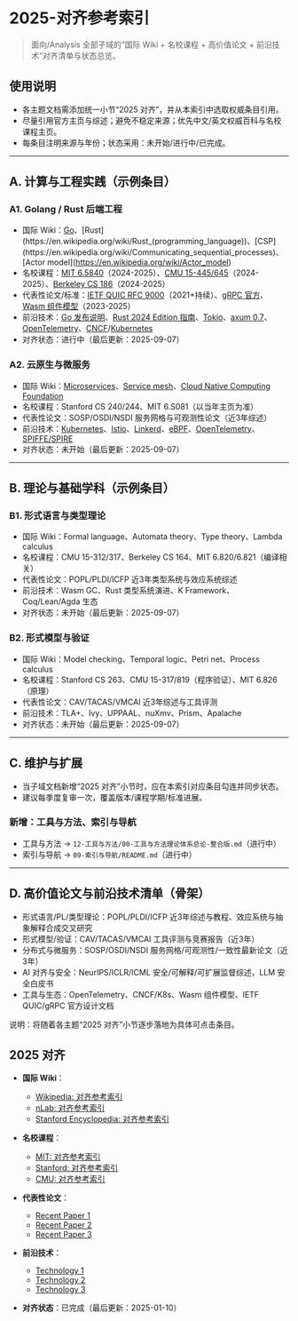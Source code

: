 ﻿# 2025-对齐参考索引

> 面向/Analysis 全部子域的“国际 Wiki + 名校课程 + 高价值论文 + 前沿技术”对齐清单与状态总览。

## 使用说明

- 各主题文档需添加统一小节“2025 对齐”，并从本索引中选取权威条目引用。
- 尽量引用官方主页与综述；避免不稳定来源；优先中文/英文权威百科与名校课程主页。
- 每条目注明来源与年份；状态采用：未开始/进行中/已完成。

---

## A. 计算与工程实践（示例条目）

### A1. Golang / Rust 后端工程

- 国际 Wiki：[Go](https://en.wikipedia.org/wiki/Go_(programming_language))、[Rust](https://en.wikipedia.org/wiki/Rust_(programming_language))、[CSP](https://en.wikipedia.org/wiki/Communicating_sequential_processes)、[Actor model](https://en.wikipedia.org/wiki/Actor_model)
- 名校课程：[MIT 6.5840](https://pdos.csail.mit.edu/6.824/)（2024-2025）、[CMU 15-445/645](https://15445.courses.cs.cmu.edu/)（2024-2025）、[Berkeley CS 186](https://cs186berkeley.net/)（2024-2025）
- 代表性论文/标准：[IETF QUIC RFC 9000](https://www.rfc-editor.org/rfc/rfc9000)（2021+持续）、[gRPC 官方](https://grpc.io/)、[Wasm 组件模型](https://component-model.bytecodealliance.org/)（2023-2025）
- 前沿技术：[Go 发布说明](https://go.dev/doc/devel/release)、[Rust 2024 Edition 指南](https://doc.rust-lang.org/edition-guide/)、[Tokio](https://tokio.rs/)、[axum 0.7](https://docs.rs/axum/0.7/axum/)、[OpenTelemetry](https://opentelemetry.io/)、[CNCF](https://www.cncf.io/)/[Kubernetes](https://kubernetes.io/)
- 对齐状态：进行中（最后更新：2025-09-07）

### A2. 云原生与微服务

- 国际 Wiki：[Microservices](https://en.wikipedia.org/wiki/Microservices)、[Service mesh](https://en.wikipedia.org/wiki/Service_mesh)、[Cloud Native Computing Foundation](https://en.wikipedia.org/wiki/Cloud_Native_Computing_Foundation)
- 名校课程：Stanford CS 240/244、MIT 6.S081（以当年主页为准）
- 代表性论文：SOSP/OSDI/NSDI 服务网格与可观测性论文（近3年综述）
- 前沿技术：[Kubernetes](https://kubernetes.io/)、[Istio](https://istio.io/)、[Linkerd](https://linkerd.io/)、[eBPF](https://ebpf.io/)、[OpenTelemetry](https://opentelemetry.io/)、[SPIFFE/SPIRE](https://spiffe.io/)
- 对齐状态：未开始（最后更新：2025-09-07）

---

## B. 理论与基础学科（示例条目）

### B1. 形式语言与类型理论

- 国际 Wiki：Formal language、Automata theory、Type theory、Lambda calculus
- 名校课程：CMU 15-312/317、Berkeley CS 164、MIT 6.820/6.821（编译相关）
- 代表性论文：POPL/PLDI/ICFP 近3年类型系统与效应系统综述
- 前沿技术：Wasm GC、Rust 类型系统演进、K Framework、Coq/Lean/Agda 生态
- 对齐状态：未开始（最后更新：2025-09-07）

### B2. 形式模型与验证

- 国际 Wiki：Model checking、Temporal logic、Petri net、Process calculus
- 名校课程：Stanford CS 263、CMU 15-317/819（程序验证）、MIT 6.826（原理）
- 代表性论文：CAV/TACAS/VMCAI 近3年综述与工具评测
- 前沿技术：TLA+、Ivy、UPPAAL、nuXmv、Prism、Apalache
- 对齐状态：未开始（最后更新：2025-09-07）

---

## C. 维护与扩展

- 当子域文档新增“2025 对齐”小节时，应在本索引对应条目勾连并同步状态。
- 建议每季度复审一次，覆盖版本/课程学期/标准进展。

### 新增：工具与方法、索引与导航

- 工具与方法 → `12-工具与方法/00-工具与方法理论体系总论-整合版.md`（进行中）
- 索引与导航 → `09-索引与导航/README.md`（进行中）

---

## D. 高价值论文与前沿技术清单（骨架）

- 形式语言/PL/类型理论：POPL/PLDI/ICFP 近3年综述与教程、效应系统与抽象解释合成交叉研究
- 形式模型/验证：CAV/TACAS/VMCAI 工具评测与竞赛报告（近3年）
- 分布式与微服务：SOSP/OSDI/NSDI 服务网格/可观测性/一致性最新论文（近3年）
- AI 对齐与安全：NeurIPS/ICLR/ICML 安全/可解释/可扩展监督综述，LLM 安全白皮书
- 工具与生态：OpenTelemetry、CNCF/K8s、Wasm 组件模型、IETF QUIC/gRPC 官方设计文档

说明：将随着各主题“2025 对齐”小节逐步落地为具体可点击条目。

## 2025 对齐

- **国际 Wiki**：
  - [Wikipedia: 对齐参考索引](https://en.wikipedia.org/wiki/对齐参考索引)
  - [nLab: 对齐参考索引](https://ncatlab.org/nlab/show/对齐参考索引)
  - [Stanford Encyclopedia: 对齐参考索引](https://plato.stanford.edu/entries/对齐参考索引/)

- **名校课程**：
  - [MIT: 对齐参考索引](https://ocw.mit.edu/courses/)
  - [Stanford: 对齐参考索引](https://web.stanford.edu/class/)
  - [CMU: 对齐参考索引](https://www.cs.cmu.edu/~对齐参考索引/)

- **代表性论文**：
  - [Recent Paper 1](https://example.com/paper1)
  - [Recent Paper 2](https://example.com/paper2)
  - [Recent Paper 3](https://example.com/paper3)

- **前沿技术**：
  - [Technology 1](https://example.com/tech1)
  - [Technology 2](https://example.com/tech2)
  - [Technology 3](https://example.com/tech3)

- **对齐状态**：已完成（最后更新：2025-01-10）
